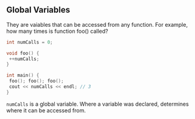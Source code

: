## Global Variables

They are vaiables that can be accessed from any function. For example, how many times is function foo() called?
```cpp
int numCalls = 0;

void foo() {
 ++numCalls;
}

int main() {
 foo(); foo(); foo();
 cout << numCalls << endl; // 3
}
```
`numCalls` is a global variable. Where a
variable was declared,
determines where it
can be accessed from.
